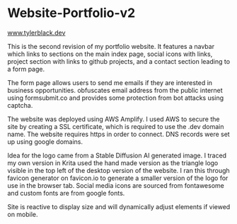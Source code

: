 # Website-Portfolio-v2

www.tylerblack.dev

This is the second revision of my portfolio website. It features a navbar which links to sections on the main index page, social icons with links, project section with links to github projects, and a contact section leading to a form page.

The form page allows users to send me emails if they are interested in business opportunities. obfuscates email address from the public internet using formsubmit.co and provides some protection from bot attacks using captcha.

The website was deployed using AWS Amplify. I used AWS to secure the site by creating a SSL certificate, which is required to use the .dev domain name. The website requires https in order to connect. DNS records were set up using google domains.

Idea for the logo came from a Stable Diffusion AI generated image. I traced my own version in Krita used the hand made version as the triangle logo visible in the top left of the desktop version of the website. I ran this through favicon generator on favicon.io to generate a smaller version of the logo for use in the browser tab. Social media icons are sourced from fontawesome and custom fonts are from google fonts.

Site is reactive to display size and will dynamically adjust elements if viewed on mobile. 

